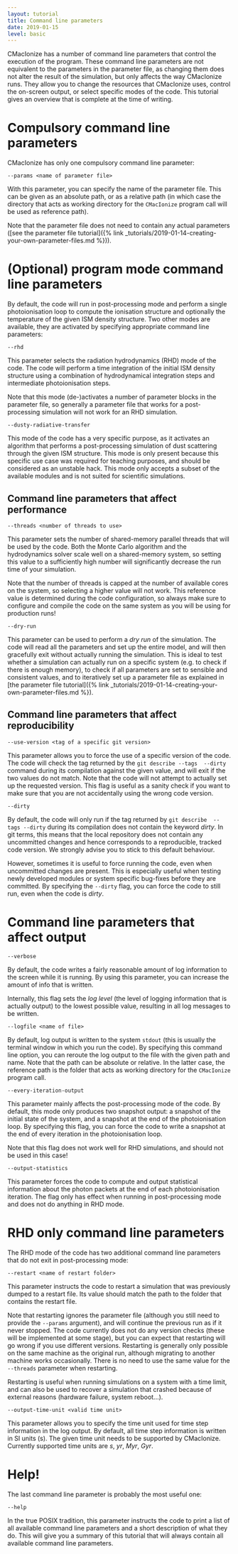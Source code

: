 ```yaml
---
layout: tutorial
title: Command line parameters
date: 2019-01-15
level: basic
---
```


CMacIonize has a number of command line parameters that control the 
execution of the program. These command line parameters are not 
equivalent to the parameters in the parameter file, as changing them 
does not alter the result of the simulation, but only affects the way 
CMacIonize runs. They allow you to change the resources that CMacIonize 
uses, control the on-screen output, or select specific modes of the 
code. This tutorial gives an overview that is complete at the time of 
writing.

# Compulsory command line parameters

CMacIonize has only one compulsory command line parameter:

```
--params <name of parameter file>
```

With this parameter, you can specify the name of the parameter file. 
This can be given as an absolute path, or as a relative path (in which 
case the directory that acts as working directory for the `CMacIonize` 
program call will be used as reference path).

Note that the parameter file does not need to contain any actual 
parameters ([see the parameter file tutorial]({% link 
_tutorials/2019-01-14-creating-your-own-parameter-files.md %})).

# (Optional) program mode command line parameters

By default, the code will run in post-processing mode and perform a 
single photoionisation loop to compute the ionisation structure and 
optionally the temperature of the given ISM density structure. Two other 
modes are available, they are activated by specifying appropriate 
command line parameters:

```
--rhd
```

This parameter selects the radiation hydrodynamics (RHD) mode of the 
code. The code will perform a time integration of the initial ISM 
density structure using a combination of hydrodynamical integration 
steps and intermediate photoionisation steps.

Note that this mode (de-)activates a number of parameter blocks in the 
parameter file, so generally a parameter file that works for a 
post-processing simulation will not work for an RHD simulation.

```
--dusty-radiative-transfer
```

This mode of the code has a very specific purpose, as it activates an 
algorithm that performs a post-processing simulation of dust scattering 
through the given ISM structure. This mode is only present because this 
specific use case was required for teaching purposes, and should be 
considered as an unstable hack. This mode only accepts a subset of the 
available modules and is not suited for scientific simulations.

## Command line parameters that affect performance

```
--threads <number of threads to use>
```

This parameter sets the number of shared-memory parallel threads that 
will be used by the code. Both the Monte Carlo algorithm and the 
hydrodynamics solver scale well on a shared-memory system, so setting 
this value to a sufficiently high number will significantly decrease the 
run time of your simulation.

Note that the number of threads is capped at the number of available 
cores on the system, so selecting a higher value will not work. This 
reference value is determined during the code configuration, so always 
make sure to configure and compile the code on the same system as you 
will be using for production runs!

```
--dry-run
```

This parameter can be used to perform a *dry run* of the simulation. The 
code will read all the parameters and set up the entire model, and will 
then gracefully exit without actually running the simulation. This is 
ideal to test whether a simulation can actually run on a specific system 
(e.g. to check if there is enough memory), to check if all parameters 
are set to sensible and consistent values, and to iteratively set up a 
parameter file as explained in [the parameter file tutorial]({% link 
_tutorials/2019-01-14-creating-your-own-parameter-files.md %}).

## Command line parameters that affect reproducibility

```
--use-version <tag of a specific git version>
```

This parameter allows you to force the use of a specific version of the 
code. The code will check the tag returned by the `git describe --tags 
--dirty` command during its compilation against the given value, and 
will exit if the two values do not match. Note that the code will not 
attempt to actually set up the requested version. This flag is useful as 
a sanity check if you want to make sure that you are not accidentally 
using the wrong code version.

```
--dirty
```

By default, the code will only run if the tag returned by `git describe 
--tags --dirty` during its compilation does not contain the keyword 
*dirty*. In git terms, this means that the local repository does not 
contain any uncommitted changes and hence corresponds to a reproducible, 
tracked code version. We strongly advise you to stick to this default 
behaviour.

However, sometimes it is useful to force running the code, even when 
uncommitted changes are present. This is especially useful when testing 
newly developed modules or system specific bug-fixes before they are 
committed. By specifying the `--dirty` flag, you can force the code to 
still run, even when the code is *dirty*.

# Command line parameters that affect output

```
--verbose
```

By default, the code writes a fairly reasonable amount of log 
information to the screen while it is running. By using this parameter, 
you can increase the amount of info that is written.

Internally, this flag sets the *log level* (the level of logging 
information that is actually output) to the lowest possible value, 
resulting in all log messages to be written.

```
--logfile <name of file>
```

By default, log output is written to the system `stdout` (this is 
usually the terminal window in which you run the code). By specifying 
this command line option, you can reroute the log output to the file 
with the given path and name. Note that the path can be absolute or 
relative. In the latter case, the reference path is the folder that acts 
as working directory for the `CMacIonize` program call.

```
--every-iteration-output
```

This parameter mainly affects the post-processing mode of the code. By 
default, this mode only produces two snapshot output: a snapshot of the 
initial state of the system, and a snapshot at the end of the 
photoionisation loop. By specifying this flag, you can force the code to 
write a snapshot at the end of every iteration in the photoionisation 
loop.

Note that this flag does not work well for RHD simulations, and should 
not be used in this case!

```
--output-statistics
```

This parameter forces the code to compute and output statistical 
information about the photon packets at the end of each photoionisation 
iteration. The flag only has effect when running in post-processing mode 
and does not do anything in RHD mode.

# RHD only command line parameters

The RHD mode of the code has two additional command line parameters that 
do not exit in post-processing mode:

```
--restart <name of restart folder>
```

This parameter instructs the code to restart a simulation that was 
previously dumped to a restart file. Its value should match the path to 
the folder that contains the restart file.

Note that restarting ignores the parameter file (although you still need 
to provide the `--params` argument), and will continue the previous run 
as if it never stopped. The code currently does not do any version 
checks (these will be implemented at some stage), but you can expect 
that restarting will go wrong if you use different versions. Restarting 
is generally only possible on the same machine as the original run, 
although migrating to another machine works occasionally. There is no 
need to use the same value for the `--threads` parameter when 
restarting.

Restarting is useful when running simulations on a system with a time 
limit, and can also be used to recover a simulation that crashed because 
of external reasons (hardware failure, system reboot...).

```
--output-time-unit <valid time unit>
```

This parameter allows you to specify the time unit used for time step 
information in the log output. By default, all time step information is 
written in SI units (s). The given time unit needs to be supported by 
CMacIonize. Currently supported time units are *s*, *yr*, *Myr*, *Gyr*.

# Help!

The last command line parameter is probably the most useful one:

```
--help
```

In the true POSIX tradition, this parameter instructs the code to print 
a list of all available command line parameters and a short description 
of what they do. This will give you a summary of this tutorial that will 
always contain all available command line parameters.
